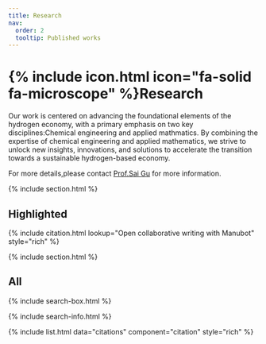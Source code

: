 ```yaml
---
title: Research
nav:
  order: 2
  tooltip: Published works
---
```


# {% include icon.html icon="fa-solid fa-microscope" %}Research

Our work is centered on advancing the foundational elements of the hydrogen economy, with a primary emphasis on two key disciplines:Chemical engineering and applied mathmatics. By combining the expertise of chemical engineering and applied mathematics, we strive to unlock new insights, innovations, and solutions to accelerate the transition towards a sustainable hydrogen-based economy.

For more details,please contact [Prof.Sai Gu](https://warwick.ac.uk/fac/sci/eng/people/sai_gu/) for more information.

{% include section.html %}

## Highlighted

{% include citation.html lookup="Open collaborative writing with Manubot" style="rich" %}

{% include section.html %}

## All

{% include search-box.html %}

{% include search-info.html %}

{% include list.html data="citations" component="citation" style="rich" %}
